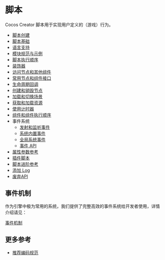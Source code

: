 
# 脚本

Cocos Creator 脚本用于实现用户定义的（游戏）行为。

- [脚本创建](./setup.md)
- [脚本基础](./basic.md)
- [语言支持](./language-support.md)
- [模块规范与示例](./modules/index.md)
- [脚本执行顺序](./execution-order-general.md)
- [装饰器](./decorator.md)
- [访问节点和其他组件](./access-node-component.md)
- [常用节点和组件接口](./basic-node-api.md)
- [生命周期回调](./life-cycle-callbacks.md)
- [创建和销毁节点](./create-destroy.md)
- [加载和切换场景](./scene-managing.md)
- [获取和加载资源](./load-assets.md)
- [使用计时器](./scheduler.md)
- [组件和组件执行顺序](./component.md)
- 事件系统
  - [发射和监听事件](../engine/event/event-emit.md)
  - [系统内置事件](../engine/event/event-builtin.md)
  - [全局系统事件](../engine/event/event-input.md)
  - [事件 API](../engine/event/event-api.md)
- [属性参数参考](./reference/attributes.md)
- [插件脚本](./external-scripts.md)
- [脚本进阶参考](./reference-class.md)
- [添加 Log](./log.md)
- [废弃API](./deprecated.md)

## 事件机制

作为引擎中极为常用的系统，我们提供了完整高效的事件系统给开发者使用，详情介绍请见：

[事件机制](../engine/event/event-builtin.md)

## 更多参考

- [推荐编码规范](./reference/coding-standards.md)

